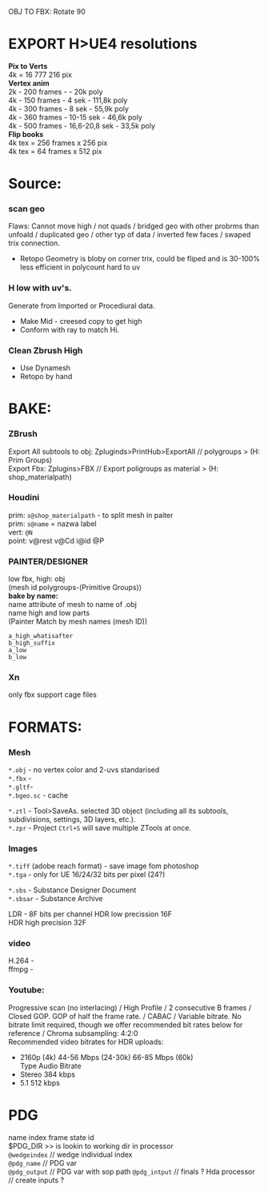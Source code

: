 OBJ TO FBX: Rotate 90

# EXPORT H>UE4 resolutions
**Pix to Verts**  
4k = 16 777 216 pix  
**Vertex anim**   
2k - 200 frames -        - 20k poly  
4k - 150 frames - 4 sek - 111,8k poly  
4k - 300 frames - 8 sek - 55,9k poly  
4k - 360 frames - 10-15 sek - 46,6k poly  
4k - 500 frames - 16,6-20,8 sek - 33,5k poly  
**Flip books**  
4k tex = 256 frames x 256 pix  
4k tex =  64 frames x 512 pix  

# Source:  
  
### scan geo   
Flaws: Cannot move high / not quads / bridged geo with other probrms than unfoald / duplicated geo / other typ of data / inverted few faces / swaped trix connection.   
- Retopo Geometry is bloby on corner trix, could be fliped and is 30-100% less efficient in polycount hard to uv  
  
### H low with uv's.   
Generate from Imported or Procediural data.  
- Make Mid -  creesed copy to get high  
- Conform with ray to match Hi.  
 
### Clean Zbrush High  
- Use Dynamesh  
- Retopo by hand  

# BAKE:

### ZBrush
Export All subtools to obj: Zpluginds>PrintHub>ExportAll // polygroups > (H: Prim Groups)  
Export Fbx: Zplugins>FBX // Export poligroups as material > (H: shop_materialpath)  

### Houdini
prim: `s@shop_materialpath` - to split mesh in paiter  
prim: `s@name` = nazwa label  
vert: `@N`    
point: v@rest v@Cd i@id @P    

### PAINTER/DESIGNER  
low fbx, high: obj   
(mesh id polygroups-(Primitive Groups))    
**bake by name:**    
name attribute of mesh  to name of .obj    
name high and low parts    
(Painter Match by mesh names (mesh ID))    
```a_high_doesnotmatter  
a_high_whatisafter   
b_high_suffix 
a_low  
b_low 
``` 

### Xn
only fbx support cage files


# FORMATS:   
### Mesh  
`*.obj` - no vertex color and 2-uvs standarised  
`*.fbx` -  
`*.gltf`-   
`*.bgeo.sc` - cache  

`*.ztl` - Tool>SaveAs. selected 3D object (including all its subtools, subdivisions, settings, 3D layers, etc.).  
`*.zpr` - Project `Ctrl+S` will save multiple ZTools at once.  
### Images   
`*.tiff` (adobe reach format) - save image fom photoshop  
`*.tga` - only for UE  16/24/32 bits per pixel (24?)  

`*.sbs` - Substance Designer Document  
`*.sbsar` - Substance Archive  

LDR - 8F  bits per channel
HDR low precission 16F   
HDR high precision 32F  

### video
H.264 -  
ffmpg -  

### Youtube: 
Progressive scan (no interlacing) / High Profile / 2 consecutive B frames /  Closed GOP. GOP of half the frame rate. / CABAC  /  Variable bitrate. No bitrate limit required, though we offer recommended bit rates below for reference /  Chroma subsampling: 4:2:0  
Recommended video bitrates for HDR uploads:
- 2160p (4k)	44-56 Mbps (24-30k)	66-85 Mbps (60k)  
Type	Audio Bitrate  
- Stereo	384 kbps  
- 5.1	512 kbps  

# PDG
name index frame state id   
$PDG_DIR >> is lookin to working dir in processor  
`@wedgeindex` // wedge individual index  
`@pdg_name` // PDG var  
`@pdg_output` // PDG var with sop path 
`@pdg_intput` // finals ?
Hda processor // create inputs ?   

